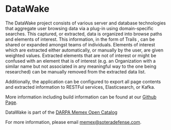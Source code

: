 # DataWake
The DataWake project consists of various server and database technologies that aggregate user browsing data via a plug-in using domain-specific searches.  This captured, or extracted, data is organized into browse paths and elements of interest.  This information, in the form of Trails , can be shared or expanded amongst teams of individuals.  Elements of interest which are extracted either automatically, or manually by the user, are given weighted values.  Extracted elements that are not of interest or might be confused with an element that is of interest (e.g. an Organization with a similar name but not associated in any meaningful way to the one being researched) can be manually removed from the extracted data list.

Additionally, the application can be configured to export all page contents and extracted information to RESTFul services, Elasticsearch, or Kafka.

More information including build information can be found at our [Github Page](http://sotera.github.com/Datawake).

DataWake is part of the [DARPA Memex Open Catalog](http://opencatalog.darpa.mil/MEMEX.html)

For more information, please email [memex@soteradefense.com](memex@soteradefense.com).
